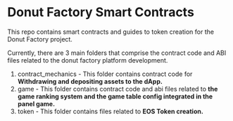# Donut Factory Smart Contracts
This repo contains smart contracts and guides to token creation for the Donut Factory project. 

Currently, there are 3 main folders that comprise the contract code and ABI files related to the donut factory platform development. 


1. contract_mechanics - This folder contains contract code for **Withdrawing and depositing assets to the dApp.**
2. game - This folder contains contract code and abi files related to **the game ranking system 
and the game table config integrated in the panel game.** 
3. token - This folder contains files related to **EOS Token creation.**
